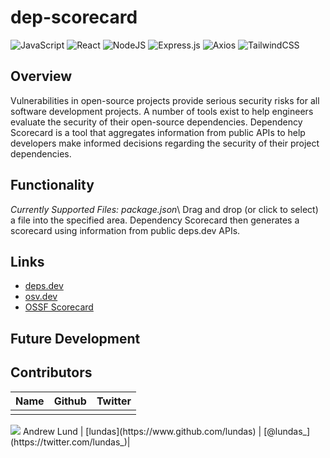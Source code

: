 # dep-scorecard
![JavaScript](https://img.shields.io/badge/javascript-%23323330.svg?style=for-the-badge&logo=javascript&logoColor=%23F7DF1E)
![React](https://img.shields.io/badge/react-%2320232a.svg?style=for-the-badge&logo=react&logoColor=%2361DAFB)
![NodeJS](https://img.shields.io/badge/node.js-6DA55F?style=for-the-badge&logo=node.js&logoColor=white)
![Express.js](https://img.shields.io/badge/express.js-%23404d59.svg?style=for-the-badge&logo=express&logoColor=%2361DAFB)
![Axios](https://img.shields.io/badge/-Axios-671ddf?logo=axios&amp;logoColor=black&amp;style=for-the-badge)
![TailwindCSS](https://img.shields.io/badge/tailwindcss-%2306B6D4?style=for-the-badge&logo=tailwindcss&logoColor=white)


## Overview
Vulnerabilities in open-source projects provide serious security risks for all software development projects. A number of tools exist to help engineers evaluate the security of their open-source dependencies. Dependency Scorecard is a tool that aggregates information from public APIs to help developers make informed decisions regarding the security of their project dependencies.

## Functionality
*Currently Supported Files: package.json*\\
Drag and drop (or click to select) a file into the specified area. Dependency Scorecard then generates a scorecard using information from public deps.dev APIs.

## Links
- [deps.dev](https://deps.dev/)
- [osv.dev](https://osv.dev/)
- [OSSF Scorecard](https://github.com/ossf/scorecard)

## Future Development

## Contributors
| Name | Github | Twitter |
| ---- | ------ | ------- |
| <a href="https://github.com/lundas/dep-scorecard/graphs/contributors">
  <img src="https://contrib.rocks/image?repo=lundas/dep-scorecard" />
</a> Andrew Lund | [lundas](https://www.github.com/lundas) | [@lundas_](https://twitter.com/lundas_)|
